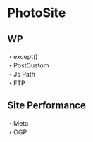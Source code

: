 # PhotoSite  

## WP  
・except()    
・PostCustom  
・Js Path  
・FTP

## Site Performance
・Meta  
・OGP
